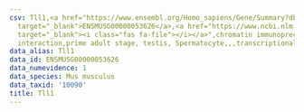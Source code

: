 ```yaml
---
csv: Tll1,<a href="https://www.ensembl.org/Homo_sapiens/Gene/Summary?db=core;g=ENSMUSG00000053626"
  target="_blank">ENSMUSG00000053626</a>,<a href="https://www.ncbi.nlm.nih.gov/pubmed/25450459"
  target="_blank"><i class="fas fa-file"></i></a>",chromatin immunoprecipitation assay,direct
  interaction,prime adult stage, testis, Spermatocyte,,,transcriptional regulation,
data_alias: Tll1
data_id: ENSMUSG00000053626
data_numevidence: 1
data_species: Mus musculus
data_taxid: '10090'
title: Tll1
---
```

